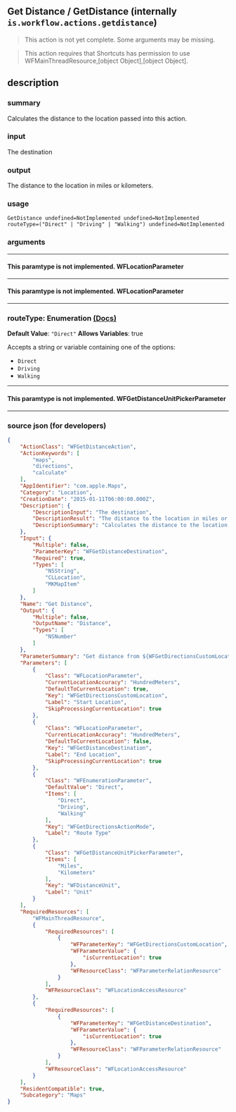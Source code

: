 
## Get Distance / GetDistance (internally `is.workflow.actions.getdistance`)

> This action is not yet complete. Some arguments may be missing.

> This action requires that Shortcuts has permission to use WFMainThreadResource,[object Object],[object Object].


## description

### summary

Calculates the distance to the location passed into this action.


### input

The destination


### output

The distance to the location in miles or kilometers.

### usage
```
GetDistance undefined=NotImplemented undefined=NotImplemented routeType=("Direct" | "Driving" | "Walking") undefined=NotImplemented
```

### arguments

---

#### This paramtype is not implemented. WFLocationParameter

---

#### This paramtype is not implemented. WFLocationParameter

---

### routeType: Enumeration [(Docs)](https://pfgithub.github.io/shortcutslang/gettingstarted#enum-select-field)
**Default Value**: `"Direct"`
**Allows Variables**: true



Accepts a string 
or variable
containing one of the options:

- `Direct`
- `Driving`
- `Walking`

---

#### This paramtype is not implemented. WFGetDistanceUnitPickerParameter

---

### source json (for developers)

```json
{
	"ActionClass": "WFGetDistanceAction",
	"ActionKeywords": [
		"maps",
		"directions",
		"calculate"
	],
	"AppIdentifier": "com.apple.Maps",
	"Category": "Location",
	"CreationDate": "2015-01-11T06:00:00.000Z",
	"Description": {
		"DescriptionInput": "The destination",
		"DescriptionResult": "The distance to the location in miles or kilometers.",
		"DescriptionSummary": "Calculates the distance to the location passed into this action."
	},
	"Input": {
		"Multiple": false,
		"ParameterKey": "WFGetDistanceDestination",
		"Required": true,
		"Types": [
			"NSString",
			"CLLocation",
			"MKMapItem"
		]
	},
	"Name": "Get Distance",
	"Output": {
		"Multiple": false,
		"OutputName": "Distance",
		"Types": [
			"NSNumber"
		]
	},
	"ParameterSummary": "Get distance from ${WFGetDirectionsCustomLocation} to ${WFGetDistanceDestination}",
	"Parameters": [
		{
			"Class": "WFLocationParameter",
			"CurrentLocationAccuracy": "HundredMeters",
			"DefaultToCurrentLocation": true,
			"Key": "WFGetDirectionsCustomLocation",
			"Label": "Start Location",
			"SkipProcessingCurrentLocation": true
		},
		{
			"Class": "WFLocationParameter",
			"CurrentLocationAccuracy": "HundredMeters",
			"DefaultToCurrentLocation": false,
			"Key": "WFGetDistanceDestination",
			"Label": "End Location",
			"SkipProcessingCurrentLocation": true
		},
		{
			"Class": "WFEnumerationParameter",
			"DefaultValue": "Direct",
			"Items": [
				"Direct",
				"Driving",
				"Walking"
			],
			"Key": "WFGetDirectionsActionMode",
			"Label": "Route Type"
		},
		{
			"Class": "WFGetDistanceUnitPickerParameter",
			"Items": [
				"Miles",
				"Kilometers"
			],
			"Key": "WFDistanceUnit",
			"Label": "Unit"
		}
	],
	"RequiredResources": [
		"WFMainThreadResource",
		{
			"RequiredResources": [
				{
					"WFParameterKey": "WFGetDirectionsCustomLocation",
					"WFParameterValue": {
						"isCurrentLocation": true
					},
					"WFResourceClass": "WFParameterRelationResource"
				}
			],
			"WFResourceClass": "WFLocationAccessResource"
		},
		{
			"RequiredResources": [
				{
					"WFParameterKey": "WFGetDistanceDestination",
					"WFParameterValue": {
						"isCurrentLocation": true
					},
					"WFResourceClass": "WFParameterRelationResource"
				}
			],
			"WFResourceClass": "WFLocationAccessResource"
		}
	],
	"ResidentCompatible": true,
	"Subcategory": "Maps"
}
```
